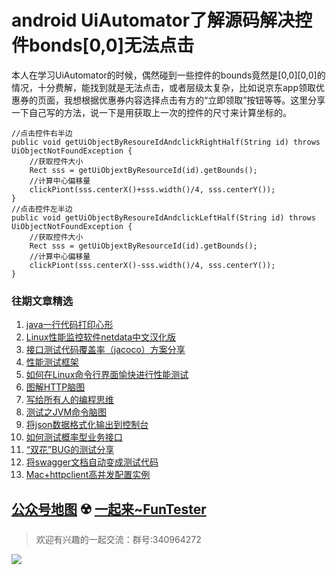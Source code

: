 # android UiAutomator了解源码解决控件bonds[0,0]无法点击


本人在学习UiAutomator的时候，偶然碰到一些控件的bounds竟然是[0,0][0,0]的情况，十分费解，能找到就是无法点击，或者层级太复杂，比如说京东app领取优惠券的页面，我想根据优惠券内容选择点击有方的“立即领取”按钮等等。这里分享一下自己写的方法，说一下是用获取上一次的控件的尺寸来计算坐标的。

```
//点击控件右半边
public void getUiObjectByResoureIdAndclickRightHalf(String id) throws UiObjectNotFoundException {
    //获取控件大小
    Rect sss = getUiObjextByResourceId(id).getBounds();
    //计算中心偏移量
    clickPiont(sss.centerX()+sss.width()/4, sss.centerY());
}
//点击控件左半边
public void getUiObjectByResoureIdAndclickLeftHalf(String id) throws UiObjectNotFoundException {
    //获取控件大小
    Rect sss = getUiObjextByResourceId(id).getBounds();
    //计算中心偏移量
    clickPiont(sss.centerX()-sss.width()/4, sss.centerY());
}
```

### 往期文章精选

1. [java一行代码打印心形](https://mp.weixin.qq.com/s/QPSryoSbViVURpSa9QXtpg)
2. [Linux性能监控软件netdata中文汉化版](https://mp.weixin.qq.com/s/fdXtK-5WwKnxjLZdyg6-nA)
3. [接口测试代码覆盖率（jacoco）方案分享](https://mp.weixin.qq.com/s/D73Sq6NLjeRKN8aCpGLOjQ)
4. [性能测试框架](https://mp.weixin.qq.com/s/3_09j7-5ex35u30HQRyWug)
5. [如何在Linux命令行界面愉快进行性能测试](https://mp.weixin.qq.com/s/fwGqBe1SpA2V0lPfAOd04Q)
6. [图解HTTP脑图](https://mp.weixin.qq.com/s/100Vm8FVEuXs0x6rDGTipw)
7. [写给所有人的编程思维](https://mp.weixin.qq.com/s/Oj33UCnYfbUgzsBzEm2GPQ)
8. [测试之JVM命令脑图](https://mp.weixin.qq.com/s/qprqyv0j3SCvGw1HMjbaMQ)
9. [将json数据格式化输出到控制台](https://mp.weixin.qq.com/s/2IPwvh-33Ov2jBh0_L8shA)
10. [如何测试概率型业务接口](https://mp.weixin.qq.com/s/kUVffhjae3eYivrGqo6ZMg)
11. [“双花”BUG的测试分享](https://mp.weixin.qq.com/s/0dsBsssNfg-seJ_tu9zFaQ)
12. [将swagger文档自动变成测试代码](https://mp.weixin.qq.com/s/SY8mVenj0zMe5b47GS9VSQ)
13. [Mac+httpclient高并发配置实例](https://mp.weixin.qq.com/s/r4a-vGz0pxeZBPPH3phujw)

## [公众号地图](https://mp.weixin.qq.com/s/36RbP20beZ8oWJ9nLAxG3g) ☢️ [一起来~FunTester](http://mp.weixin.qq.com/s?__biz=MzU4MTE2NDEyMQ==&mid=2247483866&idx=3&sn=2ef9d9bdcc49b5e52fcb3b6f35396a5e&chksm=fd4a8cecca3d05fafee68d4a9f9024ffc950cb66809d28f0ec3f8ee1ce280349f27d5352314c&scene=21#wechat_redirect)


> 欢迎有兴趣的一起交流：群号:340964272

![](/blog/pic/201712120951590031.png)

<script src="/blog/js/bubbly.js"></script>
<script src="/blog/js/article.js"></script>